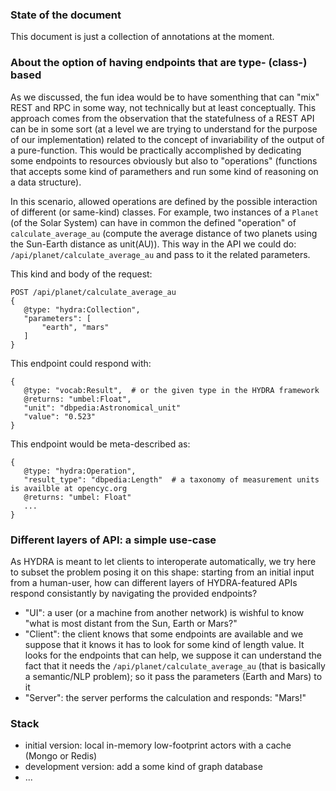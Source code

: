 ### State of the document
This document is just a collection of annotations at the moment.

### About the option of having endpoints that are type- (class-) based
As we discussed, the fun idea would be to have somenthing that can "mix" REST and RPC in some way, not technically but at least conceptually. This approach comes from the observation that the statefulness of a REST API can be in some sort (at a level we are trying to understand for the purpose of our implementation) related to the concept of invariability of the output of a pure-function. This would be practically accomplished by dedicating some endpoints to resources obviously but also to "operations" (functions that accepts some kind of paramethers and run some kind of reasoning on a data structure).

In this scenario, allowed operations are defined by the possible interaction of different (or same-kind) classes. For example, two instances of a `Planet` (of the Solar System) can have in common the defined "operation" of `calculate_average_au` (compute the average distance of two planets using the Sun-Earth distance as unit(AU)). This way in the API we could do: `/api/planet/calculate_average_au` and pass to it the related parameters.

This kind and body of the request:
```
POST /api/planet/calculate_average_au
{
   @type: "hydra:Collection",
   "parameters": [
       "earth", "mars"
   ]
}
```
This endpoint could respond with:
```
{
   @type: "vocab:Result",  # or the given type in the HYDRA framework
   @returns: "umbel:Float",
   "unit": "dbpedia:Astronomical_unit"
   "value": "0.523"
}
```
This endpoint would be meta-described as:
```
{
   @type: "hydra:Operation",
   "result_type": "dbpedia:Length"  # a taxonomy of measurement units is availble at opencyc.org
   @returns: "umbel: Float"
   ...
}
```


### Different layers of API: a simple use-case
As HYDRA is meant to let clients to interoperate automatically, we try here to subset the problem posing it on this shape: starting from an initial input from a human-user, how can different layers of HYDRA-featured APIs respond consistantly by navigating the provided endpoints? 
* "UI": a user (or a machine from another network) is wishful to know "what is most distant from the Sun, Earth or Mars?"
* "Client": the client knows that some endpoints are available and we suppose that it knows it has to look for some kind of length value. It looks for the endpoints that can help, we suppose it can understand the fact that it needs the `/api/planet/calculate_average_au` (that is basically a semantic/NLP problem); so it pass the parameters (Earth and Mars) to it
* "Server": the server performs the calculation and responds: "Mars!"

### Stack
* initial version: local in-memory low-footprint actors with a cache (Mongo or Redis)
* development version: add a some kind of graph database
* ...

